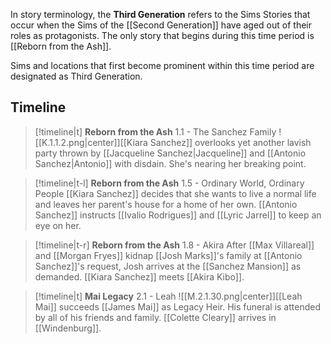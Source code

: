 In story terminology, the **Third Generation** refers to the Sims Stories that occur when the Sims of the [[Second Generation]] have aged out of their roles as protagonists. The only story that begins during this time period is [[Reborn from the Ash]].

Sims and locations that first become prominent within this time period are designated as Third Generation.

## Timeline

> [!timeline|t] **Reborn from the Ash** 1.1 - The Sanchez Family
> ![[K.1.1.2.png|center]][[Kiara Sanchez]] overlooks yet another lavish party thrown by [[Jacqueline Sanchez|Jacqueline]] and [[Antonio Sanchez|Antonio]] with disdain. She's nearing her breaking point.

> [!timeline|t-l] **Reborn from the Ash** 1.5 - Ordinary World, Ordinary People
> [[Kiara Sanchez]] decides that she wants to live a normal life and leaves her parent's house for a home of her own. [[Antonio Sanchez]] instructs [[Ivalio Rodrigues]] and [[Lyric Jarrel]] to keep an eye on her.

> [!timeline|t-r] **Reborn from the Ash** 1.8 - Akira
> After [[Max Villareal]] and [[Morgan Fryes]] kidnap [[Josh Marks]]'s family at [[Antonio Sanchez]]'s request, Josh arrives at the [[Sanchez Mansion]] as demanded. [[Kiara Sanchez]] meets [[Akira Kibo]].

> [!timeline|t] **Mai Legacy** 2.1 - Leah
> ![[M.2.1.30.png|center]][[Leah Mai]] succeeds [[James Mai]] as Legacy Heir. His funeral is attended by all of his friends and family. [[Colette Cleary]] arrives in [[Windenburg]].